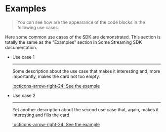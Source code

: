 # Examples

> You can see how are the appearance of the code blocks in the following use cases.

Here some common use cases of the SDK are demonstrated. This section is totally the same as the "Examples" section in Some Streaming SDK documentation.

<div class="grid cards" markdown>

-   Use case 1

    ---

    Some description about the use case that makes it interesting and, more importantly, makes the card not too empty.

    [:octicons-arrow-right-24: See the example](use-case-1.md)

-   Use case 2

    ---

    Yet another description about the second use case that, again, makes it interesting and fills the card.

    [:octicons-arrow-right-24: See the example](use-case-2.md)

</div>